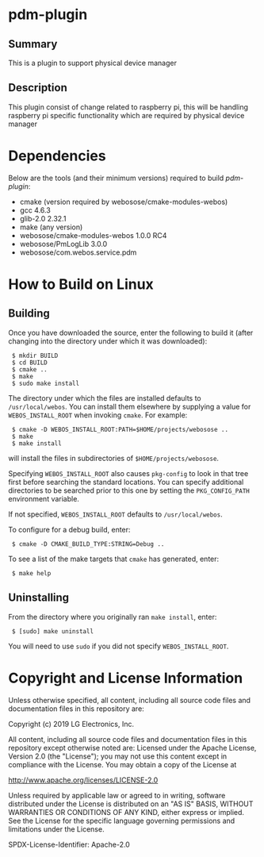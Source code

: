pdm-plugin
==========

Summary
--------
This is a plugin to support physical device manager

Description
-----------
This plugin consist of change related to raspberry pi, this will be handling
raspberry pi specific functionality which are required by physical device manager

Dependencies
============
Below are the tools (and their minimum versions) required to build _pdm-plugin_:

- cmake (version required by webosose/cmake-modules-webos)
- gcc 4.6.3
- glib-2.0 2.32.1
- make (any version)
- webosose/cmake-modules-webos 1.0.0 RC4
- webosose/PmLogLib 3.0.0
- webosose/com.webos.service.pdm

How to Build on Linux
=====================

## Building

Once you have downloaded the source, enter the following to build it (after
changing into the directory under which it was downloaded):

     $ mkdir BUILD
     $ cd BUILD
     $ cmake ..
     $ make
     $ sudo make install

The directory under which the files are installed defaults to `/usr/local/webos`.
You can install them elsewhere by supplying a value for `WEBOS_INSTALL_ROOT`
when invoking `cmake`. For example:

     $ cmake -D WEBOS_INSTALL_ROOT:PATH=$HOME/projects/webosose ..
     $ make
     $ make install

will install the files in subdirectories of `$HOME/projects/webosose`.

Specifying `WEBOS_INSTALL_ROOT` also causes `pkg-config` to look in that tree
first before searching the standard locations. You can specify additional
directories to be searched prior to this one by setting the `PKG_CONFIG_PATH`
environment variable.

If not specified, `WEBOS_INSTALL_ROOT` defaults to `/usr/local/webos`.

To configure for a debug build, enter:

     $ cmake -D CMAKE_BUILD_TYPE:STRING=Debug ..

To see a list of the make targets that `cmake` has generated, enter:

     $ make help

## Uninstalling

From the directory where you originally ran `make install`, enter:

     $ [sudo] make uninstall

You will need to use `sudo` if you did not specify `WEBOS_INSTALL_ROOT`.

# Copyright and License Information

Unless otherwise specified, all content, including all source code files and
documentation files in this repository are:

Copyright (c) 2019 LG Electronics, Inc.

All content, including all source code files and documentation files in this repository except otherwise noted are: Licensed under the Apache License, Version 2.0 (the "License"); you may not use this content except in compliance with the License. You may obtain a copy of the License at

http://www.apache.org/licenses/LICENSE-2.0

Unless required by applicable law or agreed to in writing, software distributed under the License is distributed on an "AS IS" BASIS, WITHOUT WARRANTIES OR CONDITIONS OF ANY KIND, either express or implied. See the License for the specific language governing permissions and limitations under the License.

SPDX-License-Identifier: Apache-2.0
